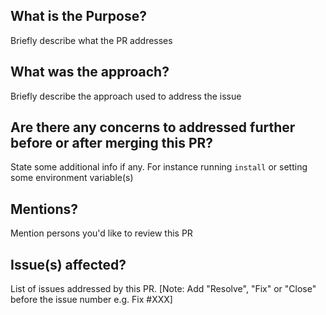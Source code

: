 ## What is the Purpose?
Briefly describe what the PR addresses

## What was the approach?
Briefly describe the approach used to address the issue

## Are there any concerns to addressed further before or after merging this PR?
State some additional info if any. For instance running `install` or setting some environment variable(s)

## Mentions?
Mention persons you'd like to review this PR

## Issue(s) affected?
List of issues addressed by this PR. 
[Note: Add "Resolve", "Fix" or "Close" before the issue number e.g. Fix #XXX]
